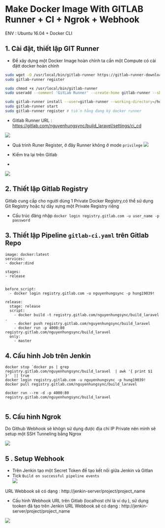 

# Make Docker Image With GITLAB Runner + CI + Ngrok + Webhook

ENV : Ubuntu 16.04 + Docker CLI

## 1. Cài đặt, thiết lập GIT Runner

- Để xây dựng một Docker Image hoàn chỉnh ta cần một Compute có cài đặtt docker hoàn chỉnh 

```bash
sudo wget -O /usr/local/bin/gitlab-runner https://gitlab-runner-downloads.s3.amazonaws.com/latest/binaries/gitlab-runner-linux-amd64
sudo gitlab-runner register

sudo chmod +x /usr/local/bin/gitlab-runner
sudo useradd --comment 'GitLab Runner' --create-home gitlab-runner --shell /bin/bash

sudo gitlab-runner install --user=gitlab-runner --working-directory=/home/gitlab-runner 
sudo gitlab-runner start
sudo gitlab-runner register # tiến hằng đang ký docker runner


```

- Gitlab Runner
URL : https://gitlab.com/nguyenhungsync/build_laravel/settings/ci_cd

![](https://imgur.com/tI4zgJ3.png)

- Quá trình Runer Register, ở đây Runner không ở mode `privilege`
![](https://imgur.com/1JXSXhb.png)

- Kiểm tra lại trên Gitlab
- 
![](https://imgur.com/ummY8G4.png)


## 2. Thiết lập Gitlab Registry

Gitlab cung cấp cho người dùng 1 Private Docker Registry,có thể sử dụng Git Registry hoặc tự dây xựng một Private Registry riêng

- Cấu trúc đăng nhập `docker login registry.gitlab.com -u user_name -p password`


## 3. Thiết lập Pipeline `gitlab-ci.yaml` trên Gitlab Repo


```
image: docker:latest
services:
- docker:dind

stages:
- release


before_script:
  - docker login registry.gitlab.com -u nguyenhungsync -p hung19039!

release:
  stage: release
  script:
    - docker build -t registry.gitlab.com/nguyenhungsync/build_laravel .
    - docker push registry.gitlab.com/nguyenhungsync/build_laravel 
    - docker run -p 4000:80 registry.gitlab.com/nguyenhungsync/build_laravel
  only:
    - master

```

## 4. Cấu hình Job trên Jenkin

```
docker stop `docker ps | grep registry.gitlab.com/nguyenhungsync/build_laravel  | awk '{ print $1 }'` || true
docker login registry.gitlab.com -u nguyenhungsync -p hung19039!
docker pull registry.gitlab.com/nguyenhungsync/build_laravel

docker run --rm -d -p 4000:80 registry.gitlab.com/nguyenhungsync/build_laravel


```

## 5. Cấu hình Ngrok

Do Github Webhook sẽ khôgn sử dụng được địa chỉ IP Private nên mình sẽ setup một SSH Tunneling bằng Ngrox

![](https://imgur.com/98l6ZY8.png)


## 5 . Setup Webhook 

- Trên Jenkin tạo một Secret Token để tạo kết nối giữa Jenkin và Gitlan
- Tick  `Build on successful pipeline events`	
![](https://imgur.com/6Wgwuqn.png)

URL Webbook sẽ có dạng : http://jenkin-server/project/project_name

- Cấu hình Webhook URL trên Gitlab (localhost chỉ là ví dụ ), sử dụng tooken đã tạo trên Jenkin
URL Webbook sẽ có dạng : http://jenkin-server/project/project_name

![](https://imgur.com/7DxWtbY.png)

## 
